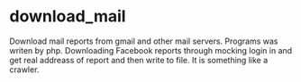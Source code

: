 # download_mail
Download  mail reports  from gmail and other mail servers.
Programs was writen by php.
 Downloading Facebook reports through mocking login  in and get real addreass  of report and then write to file. It is something  like a  crawler.

